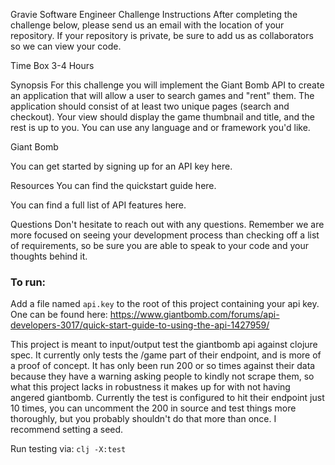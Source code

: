 Gravie Software Engineer Challenge
Instructions
After completing the challenge below, please send us an email with the location of your repository. If your repository is private, be sure to add us as collaborators so we can view your code.

Time Box
3-4 Hours

Synopsis
For this challenge you will implement the Giant Bomb API to create an application that will allow a user to search games and "rent" them. The application should consist of at least two unique pages (search and checkout). Your view should display the game thumbnail and title, and the rest is up to you. You can use any language and or framework you'd like.

Giant Bomb

You can get started by signing up for an API key here.

Resources
You can find the quickstart guide here.

You can find a full list of API features here.

Questions
Don't hesitate to reach out with any questions. Remember we are more focused on seeing your development process than checking off a list of requirements, so be sure you are able to speak to your code and your thoughts behind it.





### To run:

Add a file named `api.key` to the root of this project containing your api key. One can be found here:
https://www.giantbomb.com/forums/api-developers-3017/quick-start-guide-to-using-the-api-1427959/

This project is meant to input/output test the giantbomb api against clojure spec. It currently only
tests the /game part of their endpoint, and is more of a proof of concept. It has only been run 200
or so times against their data because they have a warning asking people to kindly not scrape them,
so what this project lacks in robustness it makes up for with not having angered giantbomb. Currently
the test is configured to hit their endpoint just 10 times, you can uncomment the 200 in source and 
test things more thoroughly, but you probably shouldn't do that more than once. I recommend setting a
seed. 

Run testing via: `clj -X:test`
